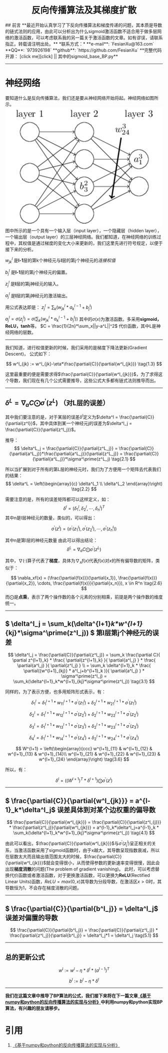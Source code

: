 <h1 align = "center">反向传播算法及其梯度扩散</h1>
## 前言
**最近开始认真学习了下反向传播算法和梯度传递的问题，其本质是导数的链式法则的应用，由此可以分析出为什么sigmoid激活函数不适合用于做多层网络的激活函数，可以考虑联系我的另一篇关于激活函数的文章。如有谬误，请联系指正。转载请注明出处。**
*联系方式：*
**e-mail**: `FesianXu@163.com`
**QQ**: `973926198`
**github**: `https://github.com/FesianXu`
**完整代码开源： [click me][click] || 其中的sigmoid_base_BP.py**

*********************************************************************************************


# 神经网络

要知道什么是反向传播算法，我们还是要从神经网络开始将起。神经网络如图所示。
![network][network]
图中所示的是一个具有一个输入层（input layer），一个隐藏层（hidden layer），一个输出层（output layer）的三层神经网络。我们都知道，在神经网络的训练过程中，其权值是通过梯度的变化大小来更新的，我们这里先进行符号规定，以便于接下来的分析。

$w^l_{jk}$ 是**l-1**层的第k个神经元与**l**层的第j个神经元的*连接权值*

$b^l_{j}$ 是**l-1**层的第j个神经元的偏置。

$z^l_{j}$ 是**l**层的第j神经元的输入。

$a^l_{j}$ 是**l**层的第j神经元的激活输出。

用公式表达即是：
$z^l_{j} = \sum_{k} (w^l_{jk}*a^{l-1}_{k}+b^l_j) \tag{1.1}$

$a^l_j = \sigma(z^l_j) = \sigma(\sum_k (w^l_{jk}*a^{l-1}_k+b^l_j) ) \tag{1.2}$
其中的$\sigma(x)$为激活函数。多采用**sigmoid，ReLU，tanh**等。
$C = \frac{1}{2n}*\sum_x||y-a^L||^2$ 代价函数，其中L是神经网络的层数。

****

我们知道，进行权值更新的时候，我们采用的是梯度下降法更新(Gradient Descent)， 公式如下：

$$
w^l_{jk} := w^l_{jk}-\eta*\frac{\partial{C}}{\partial{w^l_{jk}}}
\tag{1.3}
$$


这里最重要的便是需要求得$\frac{\partial{C}}{\partial{w^l_{jk}}}$，为了求得这个导数，我们现在有几个公式需要推导，这些公式大多都有链式法则推导而出。


<!--第一个公式-->


*********************************************************************************************

## $\delta^L = \nabla_a{C}\bigodot \sigma^\prime(z^L)$ （对L层的误差）

其中我们要注意的是，对于某层的误差$\delta^l$定义为$\delta^l = \frac{\partial{C}}{\partial{z^l}}$，其中具体到某一个神经元j的误差为$\delta^l_j = \frac{\partial{C}}{\partial{z^l_j}}$。

推导：
$$
\delta^L_j = \frac{\partial{C}}{\partial{z^L_j}} = \frac{\partial{C}}{\partial{a^L_j}}*\frac{\partial{a^L_j}}{\partial{z^L_j}} = \frac{\partial{C}}{\partial{a^L_j}}*\sigma^\prime(z^L_j) 
\tag{2.1}
$$

所以当扩展到对于所有的第L层的神经元时，我们为了方便用一个矩阵去代表我们的结果：
$$
\delta^L = \left(\begin{array}{c}
                        \delta^L_1 \\ 
                        \delta^L_2
			  \end{array}\right)
\tag{2.2}
$$

需要注意的是，所有的误差矩阵都可以这样定义，如：
$$
\delta^l = (\delta^l_1, \delta^l_2, \cdots,\delta^l_n)^T
\tag{2.3}
$$
其中n是l层神经元的数量，类似的，可以得出：

$$
\sigma^\prime(z^l) = (\sigma^\prime(z^l_1),\sigma^\prime(z^l_2),\cdots,\sigma^\prime(z^l_n))
\tag{2.4}
$$

其中n是第l层的神经元数量
由此可以得出结论：
$$
\delta^L = \nabla_a{C}\bigodot \sigma^\prime(z^L)
\tag{2.5}
$$

其中，$\nabla(·)$算子代表了**梯度**，具体为$\nabla_xf(x)$代表$f(x)$对$x$的所有偏导数的矩阵，类似于：

$$
\nabla_xf(x) = (\frac{\partial{f(x)}}{\partial{x_1}}, \frac{\partial{f(x)}}{\partial{x_2}}, \cdots, \frac{\partial{f(x)}}{\partial{x_n}}),  x \in R^n
\tag{2.6}
$$
而$\bigodot$是**点乘**，表示了两个操作数的各个元素的分别相乘，前提是两个操作数的维度统一。


<!--第二个公式-->


*********************************************************************************************

## $  \delta^l_j = \sum_k(\delta^{l+1}_k*w^{l+1}_{kj}*\sigma^\prime(z^l_j))  $ 第l层第j个神经元的误差

$$
\delta^l_j =
\frac{\partial{C}}{\partial{z^l_j}} = 
\sum_k \frac{\partial C}{ \partial z^{l+1}_k} * \frac{ \partial{z^{l+1}_k} }{ \partial{a^l_j} } * 
\frac{ \partial{a^l_j} }{ \partial{z^l_j} }  \\
=  \sum_k \delta^{l+1}_k * \frac{ \partial({w^{l+1}_{kj}} * a^l_j+b^{l+1}_k )}{ \partial{a^l_j} } * \sigma^\prime(z^l_j)
= \sum_k(\delta^{l+1}_k*w^{l+1}_{kj}*\sigma^\prime(z^l_j))
\tag{3.1}
$$


同样的，为了表示方便，也多用矩阵形式表示，有：


$$ \delta^l_1 = \delta^{l+1}_1*w^{l+1}_{11}*\sigma^\prime(z^l_1)+
\delta^{l+1}_2*w^{l+1}_{21}*\sigma^\prime(z^l_1)
\tag{3.2}
$$

$$
\delta^l_2 = \delta^{l+1}_1*w^{l+1}_{12}*\sigma^\prime(z^l_2)+
\delta^{l+1}_2*w^{l+1}_{22}*\sigma^\prime(z^l_2)
\tag{3.3}
$$

$$
\delta^l_3 = \delta^{l+1}_1*w^{l+1}_{13}*\sigma^\prime(z^l_3)+
\delta^{l+1}_2*w^{l+1}_{23}*\sigma^\prime(z^l_3)
\tag{3.4}
$$

$$
\delta^l_4 = \delta^{l+1}_1*w^{l+1}_{14}*\sigma^\prime(z^l_4)+
\delta^{l+1}_2*w^{l+1}_{24}*\sigma^\prime(z^l_4)
\tag{3.5}
$$

$$
W^{l+1} = \left(\begin{array}{ccc}
		w^{l+1}_{11} & w^{l+1}_{12} & w^{l+1}_{13} & w^{l+1}_{14}\\ 
		w^{l+1}_{21} & w^{l+1}_{22} & w^{l+1}_{23} & w^{l+1}_{24}
	\end{array}\right)
\tag{3.6}
$$

所以，有：

$$
\delta^l = ((W^{l+1})^T * \delta^{l+1}) \bigodot \sigma^\prime(z^l)
\tag{3.7}
$$





<!--第三个公式-->

****

## $ \frac{\partial{C}}{\partial{w^l_{jk}}} = a^{l-1}_k*\delta^l_j$ 误差具体到对某个边权重的偏导数

$$ 
\frac{\partial{C}}{\partial{w^l_{jk}}} = \frac{\partial{C}}{\partial{z^l_{j}}} * 
\frac{\partial{z^l_j}}{\partial{w^l_{jk}}} = 
a^{l-1}_k*\delta^l_j=a^{l-1}_k * 
\sum_k(\delta^{l+1}_k*w^{l+1}_{kj}*\sigma^\prime(z^l_j))
\tag{4.1}
$$


由此可以看出，$\frac{\partial{C}}{\partial{w^l_{jk}}}$与$\sigma^\prime(z^l_j)$呈正相关的关系，当激活函数采用了sigmoid函数时，由于x越大，其导数呈现指数衰减，所以在层数太大而且输出值范围太大的时候，$\frac{\partial{C}}{\partial{w^l_{jk}}}$就会变得很小，从而使得参数的更新速率变得很慢，因此会出现**梯度消散**的问题(The problem of gradient vanishing)。
此时，可以考虑替换代价函数或者激活函数，对于更换激活函数，可以更换为**ReLU**(Rectified Linear Units)函数，$ReLU = max(0, x)$其导数为分段导数，在激活区$x > 0$时，其导数恒为1，不会存在梯度消散的问题。

<!--第四个公式-->
*********************************************************************************************

## $ \frac{\partial{C}}{\partial{b^l_j}} = \delta^l_j$ 误差对偏置的导数

$$
\frac{\partial{C}}{\partial{b^l_j}} = 
\frac{\partial{C}}{\partial{z^l_j}} *
\frac{\partial{z^l_j}}{\partial{b^l_j}} = \delta^l_j*1 = \delta^l_j
\tag{5.1}
$$


*********************************************************************************************

## 总的更新公式
$$
w^l := w^l-\eta*\delta^l*(a^{l-1})^T
\tag{6.1}
$$

$$
b^l := b^l-\eta*\delta^l
\tag{6.2}
$$

*********************************************************************************************

**我们在这篇文章中推导了BP算法的公式，我们接下来将在下一篇文章[《基于numpy和python的反向传播算法的实现与分析》][ref_1]中利用numpy和python实现BP算法，有兴趣的朋友请移步。**


# 引用
1. [《基于numpy和python的反向传播算法的实现与分析》][ref_1]


[ref_1]: http://blog.csdn.net/loseinvain/article/details/78239068

[network]:./imgs/network.png
[click]: https://github.com/FesianXu/AI_Blog/tree/master/%E5%8F%8D%E5%90%91%E4%BC%A0%E6%92%AD%E7%AE%97%E6%B3%95%E7%9A%84%E5%AE%9E%E7%8E%B0
